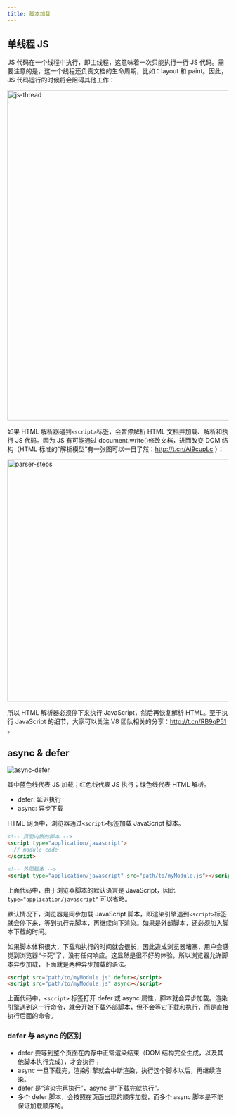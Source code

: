 ```yaml
---
title: 脚本加载
---
```


## 单线程 JS

JS 代码在一个线程中执行，即主线程，这意味着一次只能执行一行 JS 代码。需要注意的是，这一个线程还负责文档的生命周期，比如：layout 和 paint。因此，JS 代码运行的时候将会阻碍其他工作：

<Img width="750" align="center" src='https://cosmos-x.oss-cn-hangzhou.aliyuncs.com/js-thread.jpg' alt='js-thread' />

如果 HTML 解析器碰到`<script>`标签，会暂停解析 HTML 文档并加载、解析和执行 JS 代码。因为 JS 有可能通过 document.write()修改文档，进而改变 DOM 结构（HTML 标准的“解析模型”有一张图可以一目了然：http://t.cn/Ai9cupLc ）：

<Img width="550" align="center" src='https://cosmos-x.oss-cn-hangzhou.aliyuncs.com/parser-steps.jpg' alt='parser-steps' />

所以 HTML 解析器必须停下来执行 JavaScript，然后再恢复解析 HTML。至于执行 JavaScript 的细节，大家可以关注 V8 团队相关的分享：http://t.cn/RB9qP51 。

## async & defer

<Img src='https://cosmos-x.oss-cn-hangzhou.aliyuncs.com/async-defer.jpg' align="center" alt='async-defer' />

其中蓝色线代表 JS 加载；红色线代表 JS 执行；绿色线代表 HTML 解析。

- defer: 延迟执行
- async: 异步下载

HTML 网页中，浏览器通过`<script>`标签加载 JavaScript 脚本。

```html
<!-- 页面内嵌的脚本 -->
<script type="application/javascript">
  // module code
</script>

<!-- 外部脚本 -->
<script type="application/javascript" src="path/to/myModule.js"></script>
```

上面代码中，由于浏览器脚本的默认语言是 JavaScript，因此 `type="application/javascript"` 可以省略。

默认情况下，浏览器是同步加载 JavaScript 脚本，即渲染引擎遇到`<script>`标签就会停下来，等到执行完脚本，再继续向下渲染。如果是外部脚本，还必须加入脚本下载的时间。

如果脚本体积很大，下载和执行的时间就会很长，因此造成浏览器堵塞，用户会感觉到浏览器“卡死”了，没有任何响应。这显然是很不好的体验，所以浏览器允许脚本异步加载，下面就是两种异步加载的语法。

```html
<script src="path/to/myModule.js" defer></script>
<script src="path/to/myModule.js" async></script>
```

上面代码中，`<script>` 标签打开 defer 或 async 属性，脚本就会异步加载。渲染引擎遇到这一行命令，就会开始下载外部脚本，但不会等它下载和执行，而是直接执行后面的命令。

### defer 与 async 的区别

- defer 要等到整个页面在内存中正常渲染结束（DOM 结构完全生成，以及其他脚本执行完成），才会执行；
- async 一旦下载完，渲染引擎就会中断渲染，执行这个脚本以后，再继续渲染。
- defer 是“渲染完再执行”，async 是“下载完就执行”。
- 多个 defer 脚本，会按照在页面出现的顺序加载，而多个 async 脚本是不能保证加载顺序的。
